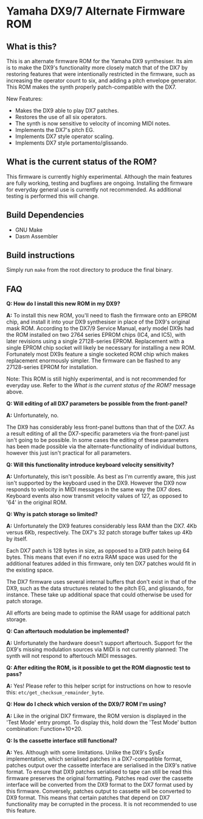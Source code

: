 # Yamaha DX9/7 Alternate Firmware ROM

## What is this?

This is an alternate firmware ROM for the Yamaha DX9 synthesiser. Its aim is to make the DX9's functionality more closely match that of the DX7 by restoring features that were intentionally restricted in the firmware, such as increasing the operator count to six, and adding a pitch envelope generator. This ROM makes the synth properly patch-compatible with the DX7.

New Features:
* Makes the DX9 able to play DX7 patches.
* Restores the use of all six operators.
* The synth is now sensitive to velocity of incoming MIDI notes.
* Implements the DX7's pitch EG.
* Implements DX7 style operator scaling.
* Implements DX7 style portamento/glissando.


## What is the current status of the ROM?

This firmware is currently highly experimental. Although the main features are fully working, testing and bugfixes are ongoing. Installing the firmware for everyday general use is currently not recommended. As additional testing is performed this will change.

## Build Dependencies

* GNU Make
* Dasm Assembler

## Build instructions

Simply run `make` from the root directory to produce the final binary.

## FAQ
**Q: How do I install this new ROM in my DX9?**

**A:** To install this new ROM, you'll need to flash the firmware onto an EPROM chip, and install it into your DX9 synthesiser in place of the DX9's original mask ROM.
According to the DX7/9 Service Manual, early model DX9s had the ROM installed on two 2764 series EPROM chips (IC4, and IC5), with later revisions using a single 27128-series EPROM. Replacement with a single EPROM chip socket will likely be necessary for installing a new ROM.
Fortunately most DX9s feature a single socketed ROM chip which makes replacement enormously simpler. The firmware can be flashed to any 27128-series EPROM for installation.

Note: This ROM is still highly experimental, and is not recommended for everyday use. Refer to the *What is the current status of the ROM?* message above.

**Q: Will editing of all DX7 parameters be possible from the front-panel?**

**A:** Unfortunately, no.

The DX9 has considerably less front-panel buttons than that of the DX7. As a result editing of all the DX7-specific parameters via the front-panel just isn't going to be possible. In some cases the editing of these parameters has been made possible via the alternate-functionality of individual buttons, however this just isn't practical for all parameters.


**Q: Will this functionality introduce keyboard velocity sensitivity?**

**A:** Unfortunately, this isn't possible. As best as I'm currently aware, this just isn't supported by the keyboard used in the DX9. However the DX9 now responds to velocity in MIDI messages in the same way the DX7 does. Keyboard events also now transmit velocity values of 127, as opposed to '64' in the original ROM.


**Q: Why is patch storage so limited?**

**A:** Unfortunately the DX9 features considerably less RAM than the DX7. 4Kb versus 6Kb, respectively. The DX7's 32 patch storage buffer takes up 4Kb by itself.

Each DX7 patch is 128 bytes in size, as opposed to a DX9 patch being 64 bytes. This means that even if no extra RAM space was used for the additional features added in this firmware, only ten DX7 patches would fit in the existing space.

The DX7 firmware uses several internal buffers that don't exist in that of the DX9, such as the data structures related to the pitch EG, and glissando, for instance. These take up additional space that could otherwise be used for patch storage.

All efforts are being made to optimise the RAM usage for additional patch storage.


**Q: Can aftertouch modulation be implemented?**

**A:** Unfortunately the hardware doesn't support aftertouch. Support for the DX9's missing modulation sources via MIDI is not currently planned: The synth will not respond to aftertouch MIDI messages.


**Q: After editing the ROM, is it possible to get the ROM diagnostic test to pass?**

**A:** Yes! 
Please refer to this helper script for instructions on how to resovle this: `etc/get_checksum_remainder_byte`.


**Q: How do I check which version of the DX9/7 ROM I'm using?**

**A:** Like in the original DX7 firmware, the ROM version is displayed in the 'Test Mode' entry prompt. To display this, hold down the 'Test Mode' button combination: Function+10+20.

**Q: Is the cassette interface still functional?**

**A:** Yes. Although with some limitations. 
Unlike the DX9's SysEx implementation, which serialised patches in a DX7-compatible format, patches output over the cassette interface are serialised in the DX9's native format. To ensure that DX9 patches serialised to tape can still be read this firmware preserves the original formatting. Patches read over the cassette interface will be converted from the DX9 format to the DX7 format used by this firmware. Conversely, patches output to cassette will be converted to DX9 format. This means that certain patches that depend on DX7 functionality may be corrupted in the process. It is not recommended to use this feature.
